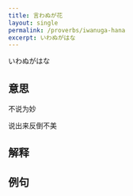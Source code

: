 ```yaml
---
title: 言わぬが花
layout: single
permalink: /proverbs/iwanuga-hana
excerpt: いわぬがはな
---
```


いわぬがはな

## 意思

不说为妙

说出来反倒不美

## 解释

## 例句

